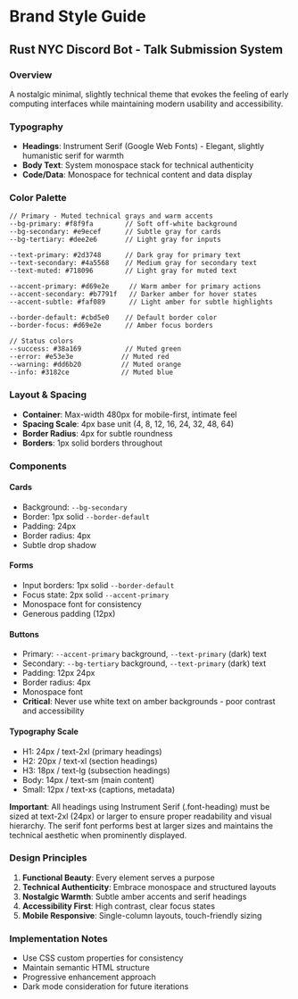 # Brand Style Guide
## Rust NYC Discord Bot - Talk Submission System

### Overview
A nostalgic minimal, slightly technical theme that evokes the feeling of early computing interfaces while maintaining modern usability and accessibility.

### Typography
- **Headings**: Instrument Serif (Google Web Fonts) - Elegant, slightly humanistic serif for warmth
- **Body Text**: System monospace stack for technical authenticity
- **Code/Data**: Monospace for technical content and data display

### Color Palette
```
// Primary - Muted technical grays and warm accents
--bg-primary: #f8f9fa        // Soft off-white background
--bg-secondary: #e9ecef      // Subtle gray for cards
--bg-tertiary: #dee2e6       // Light gray for inputs

--text-primary: #2d3748      // Dark gray for primary text
--text-secondary: #4a5568    // Medium gray for secondary text
--text-muted: #718096        // Light gray for muted text

--accent-primary: #d69e2e     // Warm amber for primary actions
--accent-secondary: #b7791f   // Darker amber for hover states
--accent-subtle: #faf089      // Light amber for subtle highlights

--border-default: #cbd5e0    // Default border color
--border-focus: #d69e2e      // Amber focus borders

// Status colors
--success: #38a169           // Muted green
--error: #e53e3e            // Muted red
--warning: #dd6b20          // Muted orange
--info: #3182ce             // Muted blue
```

### Layout & Spacing
- **Container**: Max-width 480px for mobile-first, intimate feel
- **Spacing Scale**: 4px base unit (4, 8, 12, 16, 24, 32, 48, 64)
- **Border Radius**: 4px for subtle roundness
- **Borders**: 1px solid borders throughout

### Components

#### Cards
- Background: `--bg-secondary`
- Border: 1px solid `--border-default`
- Padding: 24px
- Border radius: 4px
- Subtle drop shadow

#### Forms
- Input borders: 1px solid `--border-default`
- Focus state: 2px solid `--accent-primary`
- Monospace font for consistency
- Generous padding (12px)

#### Buttons
- Primary: `--accent-primary` background, `--text-primary` (dark) text
- Secondary: `--bg-tertiary` background, `--text-primary` (dark) text
- Padding: 12px 24px
- Border radius: 4px
- Monospace font
- **Critical**: Never use white text on amber backgrounds - poor contrast and accessibility

#### Typography Scale
- H1: 24px / text-2xl (primary headings)
- H2: 20px / text-xl (section headings) 
- H3: 18px / text-lg (subsection headings)
- Body: 14px / text-sm (main content)
- Small: 12px / text-xs (captions, metadata)

**Important**: All headings using Instrument Serif (.font-heading) must be sized at text-2xl (24px) or larger to ensure proper readability and visual hierarchy. The serif font performs best at larger sizes and maintains the technical aesthetic when prominently displayed.

### Design Principles
1. **Functional Beauty**: Every element serves a purpose
2. **Technical Authenticity**: Embrace monospace and structured layouts
3. **Nostalgic Warmth**: Subtle amber accents and serif headings
4. **Accessibility First**: High contrast, clear focus states
5. **Mobile Responsive**: Single-column layouts, touch-friendly sizing

### Implementation Notes
- Use CSS custom properties for consistency
- Maintain semantic HTML structure
- Progressive enhancement approach
- Dark mode consideration for future iterations
